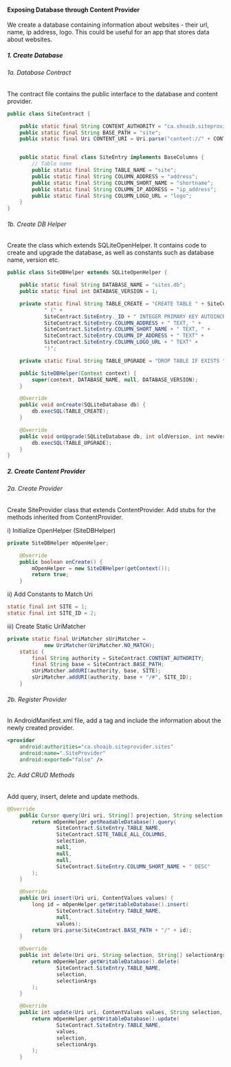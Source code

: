 #### Exposing Database through Content Provider

We create a database containing information about websites - their url, name, ip address, logo. This could be useful for an app that stores data about websites.

##### 1. Create Database
###### 1a. Database Contract
The contract file contains the public interface to the database and content provider.

```java
public class SiteContract {

    public static final String CONTENT_AUTHORITY = "ca.shoaib.siteprovider.sites";
    public static final String BASE_PATH = "site";
    public static final Uri CONTENT_URI = Uri.parse("content://" + CONTENT_AUTHORITY + "/" + BASE_PATH);


    public static final class SiteEntry implements BaseColumns {
        // Table name
        public static final String TABLE_NAME = "site";
        public static final String COLUMN_ADDRESS = "address";
        public static final String COLUMN_SHORT_NAME = "shortname";
        public static final String COLUMN_IP_ADDRESS = "ip_address";
        public static final String COLUMN_LOGO_URL = "logo";
    }
}
```

###### 1b. Create DB Helper
Create the class which extends SQLiteOpenHelper. It contains code to create and upgrade the database, as well as constants such as database name, version etc.

```java
public class SiteDBHelper extends SQLiteOpenHelper {

    public static final String DATABASE_NAME = "sites.db";
    public static final int DATABASE_VERSION = 1;

    private static final String TABLE_CREATE = "CREATE TABLE " + SiteContract.SiteEntry.TABLE_NAME +
            " (" +
            SiteContract.SiteEntry._ID + " INTEGER PRIMARY KEY AUTOINCREMENT, " +
            SiteContract.SiteEntry.COLUMN_ADDRESS + " TEXT, " +
            SiteContract.SiteEntry.COLUMN_SHORT_NAME + " TEXT, " +
            SiteContract.SiteEntry.COLUMN_IP_ADDRESS + " TEXT" +
            SiteContract.SiteEntry.COLUMN_LOGO_URL + " TEXT" +
            ")";

    private static final String TABLE_UPGRADE = "DROP TABLE IF EXISTS " + SiteContract.SiteEntry.TABLE_NAME;

    public SiteDBHelper(Context context) {
        super(context, DATABASE_NAME, null, DATABASE_VERSION);
    }

    @Override
    public void onCreate(SQLiteDatabase db) {
        db.execSQL(TABLE_CREATE);
    }

    @Override
    public void onUpgrade(SQLiteDatabase db, int oldVersion, int newVersion) {
        db.execSQL(TABLE_UPGRADE);
    }
}
```

##### 2. Create Content Provider
###### 2a. Create Provider
Create SiteProvider class that extends ContentProvider. Add stubs for the methods inherited from ContentProvider.

i) Initialize OpenHelper (SiteDBHelper)

```java
private SiteDBHelper mOpenHelper;

    @Override
    public boolean onCreate() {
        mOpenHelper = new SiteDBHelper(getContext());
        return true;
    }
```

ii) Add Constants to Match Uri

```java
static final int SITE = 1;
static final int SITE_ID = 2;
```

iii) Create Static UriMatcher
```java
private static final UriMatcher sUriMatcher =
            new UriMatcher(UriMatcher.NO_MATCH);
    static {
        final String authority = SiteContract.CONTENT_AUTHORITY;
        final String base = SiteContract.BASE_PATH;
        sUriMatcher.addURI(authority, base, SITE);
        sUriMatcher.addURI(authority, base + "/#", SITE_ID);
    }
```

###### 2b. Register Provider
In AndroidManifest.xml file, add a <provider> tag and include the information about the newly created provider.

```xml
<provider
    android:authorities="ca.shoaib.siteprovider.sites"
    android:name=".SiteProvider"
    android:exported="false" />
```

###### 2c. Add CRUD Methods
Add query, insert, delete and update methods.

```java
@Override
    public Cursor query(Uri uri, String[] projection, String selection, String[] selectionArgs, String sortOrder) {
        return mOpenHelper.getReadableDatabase().query(
                SiteContract.SiteEntry.TABLE_NAME,
                SiteContract.SITE_TABLE_ALL_COLUMNS,
                selection,
                null,
                null,
                null,
                SiteContract.SiteEntry.COLUMN_SHORT_NAME + " DESC"
        );
    }

    @Override
    public Uri insert(Uri uri, ContentValues values) {
        long id = mOpenHelper.getWritableDatabase().insert(
                SiteContract.SiteEntry.TABLE_NAME,
                null,
                values);
        return Uri.parse(SiteContract.BASE_PATH + "/" + id);
    }

    @Override
    public int delete(Uri uri, String selection, String[] selectionArgs) {
        return mOpenHelper.getWritableDatabase().delete(
                SiteContract.SiteEntry.TABLE_NAME,
                selection,
                selectionArgs
        );
    }

    @Override
    public int update(Uri uri, ContentValues values, String selection, String[] selectionArgs) {
        return mOpenHelper.getWritableDatabase().update(
                SiteContract.SiteEntry.TABLE_NAME,
                values,
                selection,
                selectionArgs
        );
    }
```

